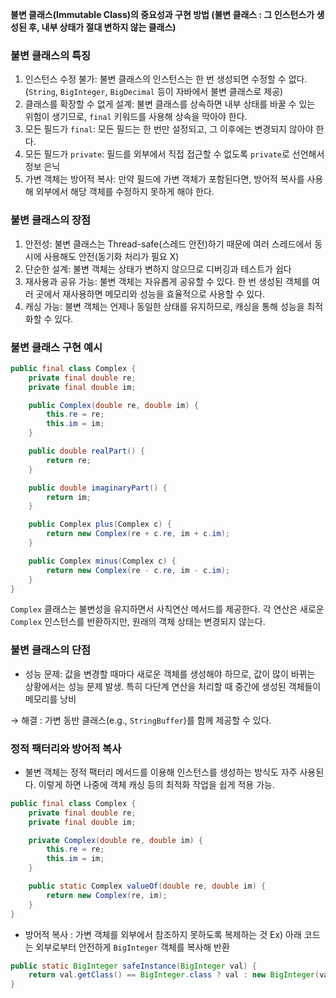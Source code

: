 **불변 클래스(Immutable Class)의 중요성과 구현 방법
(불변 클래스 : 그 인스턴스가 생성된 후, 내부 상태가 절대 변하지 않는 클래스)**

### 불변 클래스의 특징

1. 인스턴스 수정 불가: 불변 클래스의 인스턴스는 한 번 생성되면 수정할 수 없다. (`String`, `BigInteger`, `BigDecimal` 등이 자바에서 불변 클래스로 제공)
2. 클래스를 확장할 수 없게 설계: 불변 클래스를 상속하면 내부 상태를 바꿀 수 있는 위험이 생기므로, `final` 키워드를 사용해 상속을 막아야 한다.
3. 모든 필드가 `final`: 모든 필드는 한 번만 설정되고, 그 이후에는 변경되지 않아야 한다.
4. 모든 필드가 `private`: 필드를 외부에서 직접 접근할 수 없도록 `private`로 선언해서 정보 은닉
5. 가변 객체는 방어적 복사: 만약 필드에 가변 객체가 포함된다면, 방어적 복사를 사용해 외부에서 해당 객체를 수정하지 못하게 해야 한다.

### 불변 클래스의 장점

1. 안전성: 불변 클래스는 Thread-safe(스레드 안전)하기 때문에 여러 스레드에서 동시에 사용해도 안전(동기화 처리가 필요 X)
2. 단순한 설계: 불변 객체는 상태가 변하지 않으므로 디버깅과 테스트가 쉽다
3. 재사용과 공유 가능: 불변 객체는 자유롭게 공유할 수 있다. 한 번 생성된 객체를 여러 곳에서 재사용하면 메모리와 성능을 효율적으로 사용할 수 있다.
4. 캐싱 가능: 불변 객체는 언제나 동일한 상태를 유지하므로, 캐싱을 통해 성능을 최적화할 수 있다.

### 불변 클래스 구현 예시

```java
public final class Complex {
    private final double re;
    private final double im;

    public Complex(double re, double im) {
        this.re = re;
        this.im = im;
    }

    public double realPart() {
        return re;
    }

    public double imaginaryPart() {
        return im;
    }

    public Complex plus(Complex c) {
        return new Complex(re + c.re, im + c.im);
    }

    public Complex minus(Complex c) {
        return new Complex(re - c.re, im - c.im);
    }
}
```

`Complex` 클래스는 불변성을 유지하면서 사칙연산 메서드를 제공한다. 각 연산은 새로운 `Complex` 인스턴스를 반환하지만, 원래의 객체 상태는 변경되지 않는다.

### 불변 클래스의 단점

- 성능 문제: 값을 변경할 때마다 새로운 객체를 생성해야 하므로, 값이 많이 바뀌는 상황에서는 성능 문제 발생. 특히 다단계 연산을 처리할 때 중간에 생성된 객체들이 메모리를 낭비

→ 해결 : 가변 동반 클래스(e.g., `StringBuffer`)를 함께 제공할 수 있다.

### 정적 팩터리와 방어적 복사

- 불변 객체는 정적 팩터리 메서드를 이용해 인스턴스를 생성하는 방식도 자주 사용된다. 이렇게 하면 나중에 객체 캐싱 등의 최적화 작업을 쉽게 적용 가능.

```java
public final class Complex {
    private final double re;
    private final double im;

    private Complex(double re, double im) {
        this.re = re;
        this.im = im;
    }

    public static Complex valueOf(double re, double im) {
        return new Complex(re, im);
    }
}
```

- 방어적 복사 : 가변 객체를 외부에서 참조하지 못하도록 복제하는 것
Ex) 아래 코드는 외부로부터 안전하게 `BigInteger` 객체를 복사해 반환

```java
public static BigInteger safeInstance(BigInteger val) {
    return val.getClass() == BigInteger.class ? val : new BigInteger(val.toByteArray());
}
```